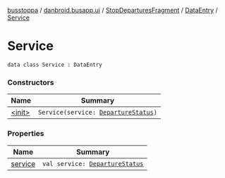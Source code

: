 [busstoppa](../../../../index.md) / [danbroid.busapp.ui](../../../index.md) / [StopDeparturesFragment](../../index.md) / [DataEntry](../index.md) / [Service](./index.md)

# Service

`data class Service : DataEntry`

### Constructors

| Name | Summary |
|---|---|
| [&lt;init&gt;](-init-.md) | `Service(service: `[`DepartureStatus`](../../../../danbroid.busapp.metlink/-departure-status/index.md)`)` |

### Properties

| Name | Summary |
|---|---|
| [service](service.md) | `val service: `[`DepartureStatus`](../../../../danbroid.busapp.metlink/-departure-status/index.md) |
